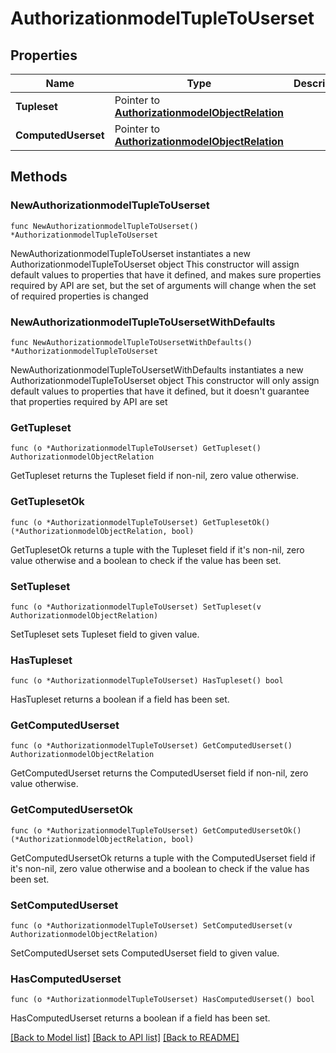 # AuthorizationmodelTupleToUserset

## Properties

Name | Type | Description | Notes
------------ | ------------- | ------------- | -------------
**Tupleset** | Pointer to [**AuthorizationmodelObjectRelation**](AuthorizationmodelObjectRelation.md) |  | [optional] 
**ComputedUserset** | Pointer to [**AuthorizationmodelObjectRelation**](AuthorizationmodelObjectRelation.md) |  | [optional] 

## Methods

### NewAuthorizationmodelTupleToUserset

`func NewAuthorizationmodelTupleToUserset() *AuthorizationmodelTupleToUserset`

NewAuthorizationmodelTupleToUserset instantiates a new AuthorizationmodelTupleToUserset object
This constructor will assign default values to properties that have it defined,
and makes sure properties required by API are set, but the set of arguments
will change when the set of required properties is changed

### NewAuthorizationmodelTupleToUsersetWithDefaults

`func NewAuthorizationmodelTupleToUsersetWithDefaults() *AuthorizationmodelTupleToUserset`

NewAuthorizationmodelTupleToUsersetWithDefaults instantiates a new AuthorizationmodelTupleToUserset object
This constructor will only assign default values to properties that have it defined,
but it doesn't guarantee that properties required by API are set

### GetTupleset

`func (o *AuthorizationmodelTupleToUserset) GetTupleset() AuthorizationmodelObjectRelation`

GetTupleset returns the Tupleset field if non-nil, zero value otherwise.

### GetTuplesetOk

`func (o *AuthorizationmodelTupleToUserset) GetTuplesetOk() (*AuthorizationmodelObjectRelation, bool)`

GetTuplesetOk returns a tuple with the Tupleset field if it's non-nil, zero value otherwise
and a boolean to check if the value has been set.

### SetTupleset

`func (o *AuthorizationmodelTupleToUserset) SetTupleset(v AuthorizationmodelObjectRelation)`

SetTupleset sets Tupleset field to given value.

### HasTupleset

`func (o *AuthorizationmodelTupleToUserset) HasTupleset() bool`

HasTupleset returns a boolean if a field has been set.

### GetComputedUserset

`func (o *AuthorizationmodelTupleToUserset) GetComputedUserset() AuthorizationmodelObjectRelation`

GetComputedUserset returns the ComputedUserset field if non-nil, zero value otherwise.

### GetComputedUsersetOk

`func (o *AuthorizationmodelTupleToUserset) GetComputedUsersetOk() (*AuthorizationmodelObjectRelation, bool)`

GetComputedUsersetOk returns a tuple with the ComputedUserset field if it's non-nil, zero value otherwise
and a boolean to check if the value has been set.

### SetComputedUserset

`func (o *AuthorizationmodelTupleToUserset) SetComputedUserset(v AuthorizationmodelObjectRelation)`

SetComputedUserset sets ComputedUserset field to given value.

### HasComputedUserset

`func (o *AuthorizationmodelTupleToUserset) HasComputedUserset() bool`

HasComputedUserset returns a boolean if a field has been set.


[[Back to Model list]](../README.md#documentation-for-models) [[Back to API list]](../README.md#documentation-for-api-endpoints) [[Back to README]](../README.md)


